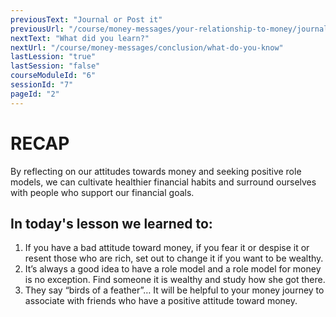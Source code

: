```yaml
---
previousText: "Journal or Post it"
previousUrl: "/course/money-messages/your-relationship-to-money/journal-or-post-it"
nextText: "What did you learn?"
nextUrl: "/course/money-messages/conclusion/what-do-you-know"
lastLession: "true"
lastSession: "false"
courseModuleId: "6"
sessionId: "7"
pageId: "2"
---
```



# RECAP

<sparkle-character-intro position="right" character="jen">
By reflecting on our attitudes towards money and seeking positive role models, we can cultivate healthier financial habits and surround ourselves with people who support our financial goals.
</sparkle-character-intro>

## In today's lesson we learned to:
1.  If you have a bad attitude toward money, if you fear it or despise it or resent those who are rich, set out to change it if you want to be wealthy.
2. It’s always a good idea to have a role model and a role model for money is no exception. Find someone it is wealthy and study how she got there.
3. They say “birds of a feather”… It will be helpful to your money journey to associate with friends who have a positive attitude toward money.